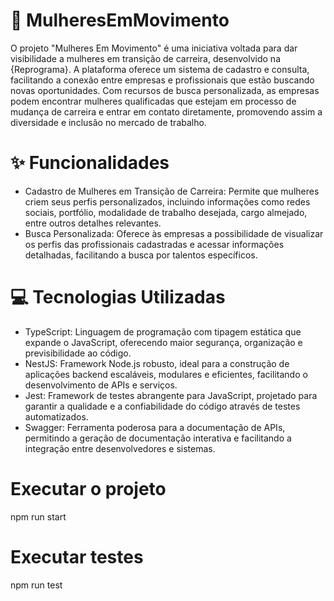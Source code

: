 # 👯 MulheresEmMovimento
O projeto "Mulheres Em Movimento" é uma iniciativa voltada para dar visibilidade a mulheres em transição de carreira, desenvolvido na {Reprograma}. A plataforma oferece um sistema de cadastro e consulta, facilitando a conexão entre empresas e profissionais que estão buscando novas oportunidades. Com recursos de busca personalizada, as empresas podem encontrar mulheres qualificadas que estejam em processo de mudança de carreira e entrar em contato diretamente, promovendo assim a diversidade e inclusão no mercado de trabalho.

# ✨ Funcionalidades
- Cadastro de Mulheres em Transição de Carreira: Permite que mulheres criem seus perfis personalizados, incluindo informações como redes sociais, portfólio, modalidade de trabalho desejada, cargo almejado, entre outros detalhes relevantes.
- Busca Personalizada: Oferece às empresas a possibilidade de visualizar os perfis das profissionais cadastradas e acessar informações detalhadas, facilitando a busca por talentos específicos.

# 💻 Tecnologias Utilizadas
- TypeScript: Linguagem de programação com tipagem estática que expande o JavaScript, oferecendo maior segurança, organização e previsibilidade ao código.
- NestJS: Framework Node.js robusto, ideal para a construção de aplicações backend escaláveis, modulares e eficientes, facilitando o desenvolvimento de APIs e serviços.
- Jest: Framework de testes abrangente para JavaScript, projetado para garantir a qualidade e a confiabilidade do código através de testes automatizados.
- Swagger: Ferramenta poderosa para a documentação de APIs, permitindo a geração de documentação interativa e facilitando a integração entre desenvolvedores e sistemas.

# Executar o projeto

npm run start

# Executar testes

npm run test
